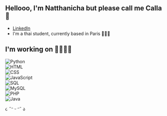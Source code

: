 ## Hellooo, I'm Natthanicha but please call me Calla 🎀

- [LinkedIn](www.linkedin.com/in/natthanicha-vongjarit-7029b327a) 
- I'm a thai student, currently based in Paris 🧚🏻‍♀️

## I'm working on 👩🏻‍💻✨
![Python](https://img.shields.io/badge/Python-%233776AB.svg?style=flat-square&logo=python&logoColor=white)  
![HTML](https://img.shields.io/badge/HTML-%23E34F26.svg?style=flat-square&logo=html5&logoColor=white)  
![CSS](https://img.shields.io/badge/CSS-%231572B6.svg?style=flat-square&logo=css3&logoColor=white)  
![JavaScript](https://img.shields.io/badge/JavaScript-%23F7DF1E.svg?style=flat-square&logo=javascript&logoColor=black)  
![SQL](https://img.shields.io/badge/SQL-%23008080.svg?style=flat-square&logo=mysql&logoColor=white)  
![MySQL](https://img.shields.io/badge/MySQL-%234479A1.svg?style=flat-square&logo=mysql&logoColor=white)  
![PHP](https://img.shields.io/badge/PHP-%23777BB4.svg?style=flat-square&logo=php&logoColor=white)  
![Java](https://img.shields.io/badge/Java-%23F7DF1E.svg?style=flat-square&logo=java&logoColor=black)

૮ ˶ᵔ ᵕ ᵔ˶ ა
